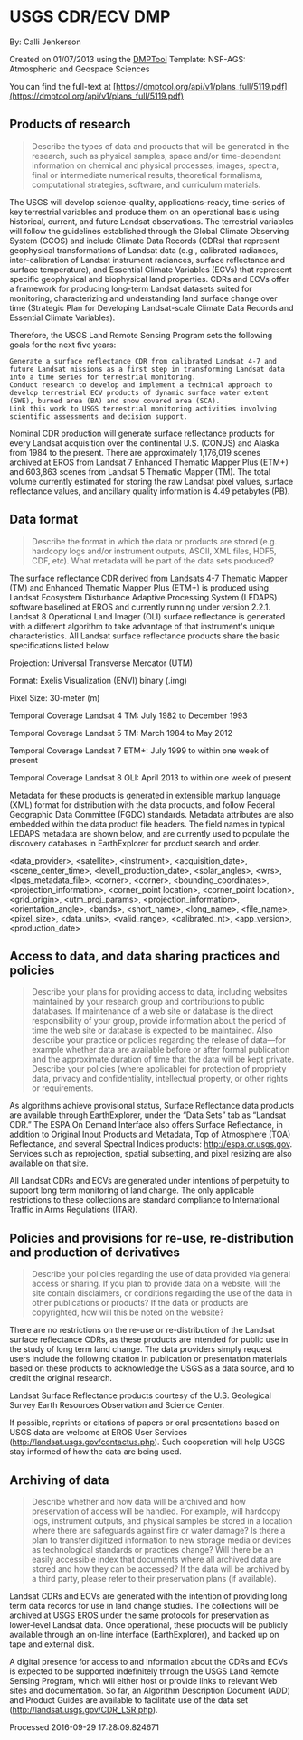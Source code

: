 # USGS CDR/ECV DMP

By: Calli Jenkerson

Created on 01/07/2013 using the [DMPTool](https://dmp.cdlib.org/) Template: NSF-AGS: Atmospheric and Geospace Sciences

You can find the full-text at [https://dmptool.org/api/v1/plans_full/5119.pdf](https://dmptool.org/api/v1/plans_full/5119.pdf) 

## Products of research

> Describe the types of data and products that will be generated in the research, such as physical samples, space and/or time-dependent information on chemical and physical processes, images, spectra, final or intermediate numerical results, theoretical formalisms, computational strategies, software, and curriculum materials.

The USGS will develop science-quality, applications-ready, time-series of key terrestrial variables and produce them on an operational basis using historical, current, and future Landsat observations. The terrestrial variables will follow the guidelines established through the Global Climate Observing System (GCOS) and include Climate Data Records (CDRs) that represent geophysical transformations of Landsat data (e.g., calibrated radiances, inter-calibration of Landsat instrument radiances, surface reflectance and surface temperature), and Essential Climate Variables (ECVs) that represent specific geophysical and biophysical land properties. CDRs and ECVs offer a framework for producing long-term Landsat datasets suited for monitoring, characterizing and understanding land surface change over time (Strategic Plan for Developing Landsat-scale Climate Data Records and Essential Climate Variables).

Therefore, the USGS Land Remote Sensing Program sets the following goals for the next five years:


	Generate a surface reflectance CDR from calibrated Landsat 4-7 and future Landsat missions as a first step in transforming Landsat data into a time series for terrestrial monitoring.
	Conduct research to develop and implement a technical approach to develop terrestrial ECV products of dynamic surface water extent (SWE), burned area (BA) and snow covered area (SCA).
	Link this work to USGS terrestrial monitoring activities involving scientific assessments and decision support.


Nominal CDR production will generate surface reflectance products for every Landsat acquisition over the continental U.S. (CONUS) and Alaska from 1984 to the present. There are approximately 1,176,019 scenes archived at EROS from Landsat 7 Enhanced Thematic Mapper Plus (ETM+) and 603,863 scenes from Landsat 5 Thematic Mapper (TM). The total volume currently estimated for storing the raw Landsat pixel values, surface reflectance values, and ancillary quality information is 4.49 petabytes (PB).


## Data format

> Describe the format in which the data or products are stored (e.g. hardcopy logs and/or instrument outputs, ASCII, XML files, HDF5, CDF, etc). What metadata will be part of the data sets produced?

The surface reflectance CDR derived from Landsats 4-7 Thematic Mapper (TM) and Enhanced Thematic Mapper Plus (ETM+) is produced using Landsat Ecosystem Disturbance Adaptive Processing System (LEDAPS) software baselined at EROS and currently running under version 2.2.1. Landsat 8 Operational Land Imager (OLI) surface reflectance is generated with a different algorithm to take advantage of that instrument's unique characteristics. All Landsat surface reflectance products share the basic specifications listed below.

Projection: Universal Transverse Mercator (UTM)

Format: Exelis Visualization (ENVI) binary (.img)

Pixel Size: 30-meter (m)

Temporal Coverage Landsat 4 TM: July 1982 to December 1993

Temporal Coverage Landsat 5 TM: March 1984 to May 2012

Temporal Coverage Landsat 7 ETM+: July 1999 to within one week of present

Temporal Coverage Landsat 8 OLI: April 2013 to within one week of present

Metadata for these products is generated in extensible markup language (XML) format for distribution with the data products, and follow Federal Geographic Data Committee (FGDC) standards. Metadata attributes are also embedded within the data product file headers. The field names in typical LEDAPS metadata are shown below, and are currently used to populate the discovery databases in EarthExplorer for product search and order.

&lt;data_provider&gt;, &lt;satellite&gt;, &lt;instrument&gt;, &lt;acquisition_date&gt;, &lt;scene_center_time&gt;, &lt;level1_production_date&gt;, &lt;solar_angles&gt;, &lt;wrs&gt;, &lt;lpgs_metadata_file&gt;, &lt;corner&gt;, &lt;corner&gt;, &lt;bounding_coordinates&gt;, &lt;projection_information&gt;, &lt;corner_point location&gt;, &lt;corner_point location&gt;, &lt;grid_origin&gt;, &lt;utm_proj_params&gt;, &lt;projection_information&gt;, &lt;orientation_angle&gt;, &lt;bands&gt;, &lt;short_name&gt;, &lt;long_name&gt;, &lt;file_name&gt;, &lt;pixel_size&gt;, &lt;data_units&gt;, &lt;valid_range&gt;, &lt;calibrated_nt&gt;, &lt;app_version&gt;, &lt;production_date&gt;


## Access to data, and data sharing practices and policies

> Describe your plans for providing access to data, including websites maintained by your research group and contributions to public databases. If maintenance of a web site or database is the direct responsibility of your group, provide information about the period of time the web site or database is expected to be maintained. Also describe your practice or policies regarding the release of data&#8212;for example whether data are available before or after formal publication and the approximate duration of time that the data will be kept private. Describe your policies (where applicable) for protection of propriety data, privacy and confidentiality, intellectual property, or other rights or requirements.

As algorithms achieve provisional status, Surface Reflectance data products are available through EarthExplorer, under the &ldquo;Data Sets&rdquo; tab as &ldquo;Landsat CDR.&rdquo; The ESPA On Demand Interface also offers Surface Reflectance, in addition to Original Input Products and Metadata, Top of Atmosphere (TOA) Reflectance, and several Spectral Indices products: http://espa.cr.usgs.gov. Services such as reprojection, spatial subsetting, and pixel resizing are also available on that site.

All Landsat CDRs and ECVs are generated under intentions of perpetuity to support long term monitoring of land change. The only applicable restrictions to these collections are standard compliance to International Traffic in Arms Regulations (ITAR).


## Policies and provisions for re-use, re-distribution and production of derivatives

> Describe your policies regarding the use of data provided via general access or sharing. If you plan to provide data on a website, will the site contain disclaimers, or conditions regarding the use of the data in other publications or products? If the data or products are copyrighted, how will this be noted on the website?

There are no restrictions on the re-use or re-distribution of the Landsat surface reflectance CDRs, as these products are intended for public use in the study of long term land change. The data providers simply request users include the following citation in publication or presentation materials based on these products to acknowledge the USGS as a data source, and to credit the original research.

Landsat Surface Reflectance products courtesy of the U.S. Geological Survey Earth Resources Observation and Science Center.

If possible, reprints or citations of papers or oral presentations based on USGS data are welcome at EROS User Services (http://landsat.usgs.gov/contactus.php). Such cooperation will help USGS stay informed of how the data are being used.


## Archiving of data

> Describe whether and how data will be archived and how preservation of access will be handled. For example, will hardcopy logs, instrument outputs, and physical samples be stored in a location where there are safeguards against fire or water damage? Is there a plan to transfer digitized information to new storage media or devices as technological standards or practices change? Will there be an easily accessible index that documents where all archived data are stored and how they can be accessed? If the data will be archived by a third party, please refer to their preservation plans (if available).

Landsat CDRs and ECVs are generated with the intention of providing long term data records for use in land change studies. The collections will be archived at USGS EROS under the same protocols for preservation as lower-level Landsat data. Once operational, these products will be publicly available through an on-line interface (EarthExplorer), and backed up on tape and external disk.

A digital presence for access to and information about the CDRs and ECVs is expected to be supported indefinitely through the USGS Land Remote Sensing Program, which will either host or provide links to relevant Web sites and documentation. So far, an Algorithm Description Document (ADD) and Product Guides are available to facilitate use of the data set (http://landsat.usgs.gov/CDR_LSR.php).




Processed 2016-09-29 17:28:09.824671
